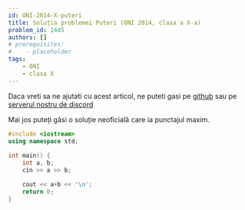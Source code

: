 ```yaml
---
id: ONI-2014-X-puteri
title: Soluția problemei Puteri (ONI 2014, clasa a X-a)
problem_id: 1445
authors: []
# prerequisites:
#    - placeholder
tags:
    - ONI
    - clasa X
---
```


Daca vreti sa ne ajutati cu acest articol, ne puteti gasi pe [github](https://github.com/roalgo-discord/arhiva-educationala) sau pe [serverul nostru de discord](https://discord.gg/vdDRSmg3fC)

Mai jos puteți găsi o soluție neoficială care ia punctajul maxim.

```cpp
#include <iostream>
using namespace std;
 
int main() {
    int a, b;
    cin >> a >> b;

    cout << a+b << '\n';
    return 0;
}
```
